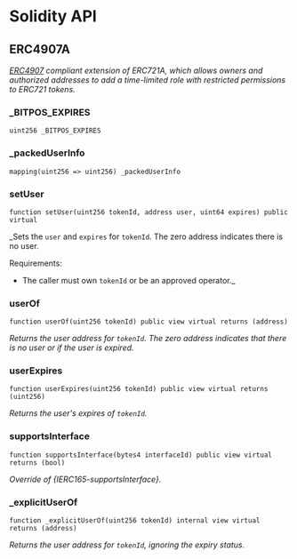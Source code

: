 # Solidity API

## ERC4907A

_[ERC4907](https://eips.ethereum.org/EIPS/eip-4907) compliant
extension of ERC721A, which allows owners and authorized addresses
to add a time-limited role with restricted permissions to ERC721 tokens._

### _BITPOS_EXPIRES

```solidity
uint256 _BITPOS_EXPIRES
```

### _packedUserInfo

```solidity
mapping(uint256 => uint256) _packedUserInfo
```

### setUser

```solidity
function setUser(uint256 tokenId, address user, uint64 expires) public virtual
```

_Sets the `user` and `expires` for `tokenId`.
The zero address indicates there is no user.

Requirements:

- The caller must own `tokenId` or be an approved operator._

### userOf

```solidity
function userOf(uint256 tokenId) public view virtual returns (address)
```

_Returns the user address for `tokenId`.
The zero address indicates that there is no user or if the user is expired._

### userExpires

```solidity
function userExpires(uint256 tokenId) public view virtual returns (uint256)
```

_Returns the user's expires of `tokenId`._

### supportsInterface

```solidity
function supportsInterface(bytes4 interfaceId) public view virtual returns (bool)
```

_Override of {IERC165-supportsInterface}._

### _explicitUserOf

```solidity
function _explicitUserOf(uint256 tokenId) internal view virtual returns (address)
```

_Returns the user address for `tokenId`, ignoring the expiry status._

